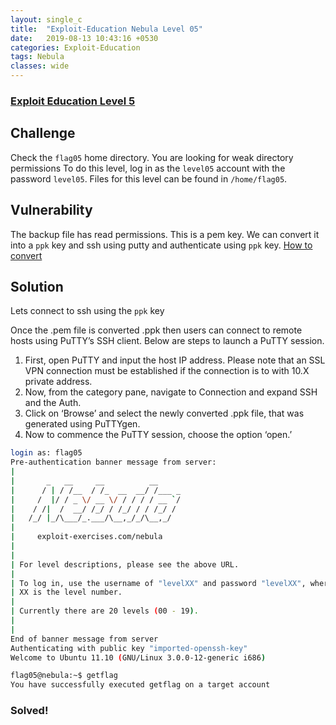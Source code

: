 ```yaml
---
layout: single_c
title:  "Exploit-Education Nebula Level 05"
date:   2019-08-13 10:43:16 +0530
categories: Exploit-Education
tags: Nebula
classes: wide
---
```

### [Exploit Education Level 5](https://exploit.education/nebula/level-05/)

## Challenge
Check the `flag05` home directory. You are looking for weak directory permissions
To do this level, log in as the `level05` account with the password `level05`. Files for this level can be found in `/home/flag05`.
## Vulnerability
The backup file has read permissions.
This is a pem key. We can convert it into a `ppk` key and ssh using putty and authenticate using `ppk` key.
[How to convert](https://www.puttygen.com/convert-pem-to-ppk)
## Solution
Lets connect to ssh using the `ppk` key

Once the .pem file is converted .ppk then users can connect to remote hosts using PuTTY’s SSH client. Below are steps to launch a PuTTY session.

1. First, open PuTTY and input the host IP address. Please note that an SSL VPN connection must be established if the connection is to with 10.X private address.
2. Now, from the category pane, navigate to Connection and expand SSH and the Auth.
3. Click on ‘Browse’ and select the newly converted .ppk file, that was generated using PuTTYgen.
4. Now to commence the PuTTY session, choose the option ‘open.’

``` bash
login as: flag05
Pre-authentication banner message from server:
|
|       _   __     __          __
|      / | / /__  / /_  __  __/ /___ _
|     /  |/ / _ \/ __ \/ / / / / __ `/
|    / /|  /  __/ /_/ / /_/ / / /_/ /
|   /_/ |_/\___/_.___/\__,_/_/\__,_/
|
|     exploit-exercises.com/nebula
|
|
| For level descriptions, please see the above URL.
|
| To log in, use the username of "levelXX" and password "levelXX", where
| XX is the level number.
|
| Currently there are 20 levels (00 - 19).
|
|
End of banner message from server
Authenticating with public key "imported-openssh-key"
Welcome to Ubuntu 11.10 (GNU/Linux 3.0.0-12-generic i686)

flag05@nebula:~$ getflag
You have successfully executed getflag on a target account
```
### Solved!